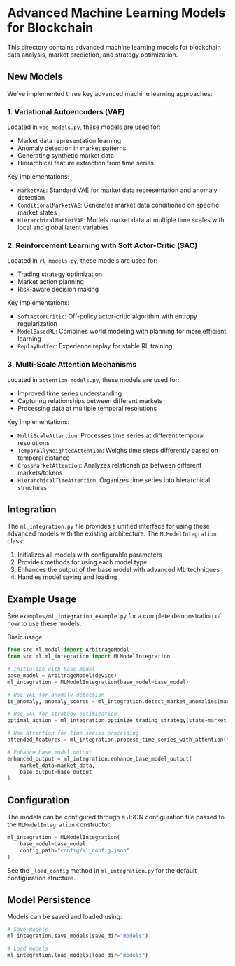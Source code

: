 # Advanced Machine Learning Models for Blockchain

This directory contains advanced machine learning models for blockchain data analysis, market prediction, and strategy optimization.

## New Models

We've implemented three key advanced machine learning approaches:

### 1. Variational Autoencoders (VAE)

Located in `vae_models.py`, these models are used for:
- Market data representation learning
- Anomaly detection in market patterns
- Generating synthetic market data
- Hierarchical feature extraction from time series

Key implementations:
- `MarketVAE`: Standard VAE for market data representation and anomaly detection
- `ConditionalMarketVAE`: Generates market data conditioned on specific market states
- `HierarchicalMarketVAE`: Models market data at multiple time scales with local and global latent variables

### 2. Reinforcement Learning with Soft Actor-Critic (SAC)

Located in `rl_models.py`, these models are used for:
- Trading strategy optimization
- Market action planning
- Risk-aware decision making

Key implementations:
- `SoftActorCritic`: Off-policy actor-critic algorithm with entropy regularization
- `ModelBasedRL`: Combines world modeling with planning for more efficient learning
- `ReplayBuffer`: Experience replay for stable RL training

### 3. Multi-Scale Attention Mechanisms

Located in `attention_models.py`, these models are used for:
- Improved time series understanding
- Capturing relationships between different markets
- Processing data at multiple temporal resolutions

Key implementations:
- `MultiScaleAttention`: Processes time series at different temporal resolutions
- `TemporallyWeightedAttention`: Weighs time steps differently based on temporal distance
- `CrossMarketAttention`: Analyzes relationships between different markets/tokens
- `HierarchicalTimeAttention`: Organizes time series into hierarchical structures

## Integration

The `ml_integration.py` file provides a unified interface for using these advanced models with the existing architecture. The `MLModelIntegration` class:

1. Initializes all models with configurable parameters
2. Provides methods for using each model type
3. Enhances the output of the base model with advanced ML techniques
4. Handles model saving and loading

## Example Usage

See `examples/ml_integration_example.py` for a complete demonstration of how to use these models.

Basic usage:

```python
from src.ml.model import ArbitrageModel
from src.ml.ml_integration import MLModelIntegration

# Initialize with base model
base_model = ArbitrageModel(device)
ml_integration = MLModelIntegration(base_model=base_model)

# Use VAE for anomaly detection
is_anomaly, anomaly_scores = ml_integration.detect_market_anomalies(market_features)

# Use SAC for strategy optimization
optimal_action = ml_integration.optimize_trading_strategy(state=market_state)

# Use attention for time series processing
attended_features = ml_integration.process_time_series_with_attention(time_series)

# Enhance base model output
enhanced_output = ml_integration.enhance_base_model_output(
    market_data=market_data,
    base_output=base_output
)
```

## Configuration

The models can be configured through a JSON configuration file passed to the `MLModelIntegration` constructor:

```python
ml_integration = MLModelIntegration(
    base_model=base_model,
    config_path="config/ml_config.json"
)
```

See the `_load_config` method in `ml_integration.py` for the default configuration structure.

## Model Persistence

Models can be saved and loaded using:

```python
# Save models
ml_integration.save_models(save_dir="models")

# Load models
ml_integration.load_models(load_dir="models")
``` 